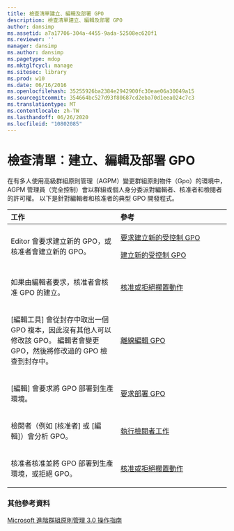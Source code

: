 ```yaml
---
title: 檢查清單建立、編輯及部署 GPO
description: 檢查清單建立、編輯及部署 GPO
author: dansimp
ms.assetid: a7a17706-304a-4455-9ada-52508ec620f1
ms.reviewer: ''
manager: dansimp
ms.author: dansimp
ms.pagetype: mdop
ms.mktglfcycl: manage
ms.sitesec: library
ms.prod: w10
ms.date: 06/16/2016
ms.openlocfilehash: 35255926ba2384e2942900fc30eae06a30049a15
ms.sourcegitcommit: 354664bc527d93f80687cd2eba70d1eea024c7c3
ms.translationtype: MT
ms.contentlocale: zh-TW
ms.lasthandoff: 06/26/2020
ms.locfileid: "10802085"
---
```

# 檢查清單︰建立、編輯及部署 GPO


在有多人使用高級群組原則管理（AGPM）變更群組原則物件（Gpo）的環境中，AGPM 管理員（完全控制）會以群組或個人身分委派對編輯者、核准者和檢閱者的許可權。 以下是針對編輯者和核准者的典型 GPO 開發程式。

<table>
<colgroup>
<col width="50%" />
<col width="50%" />
</colgroup>
<thead>
<tr class="header">
<th align="left">工作</th>
<th align="left">參考</th>
</tr>
</thead>
<tbody>
<tr class="odd">
<td align="left"><p>Editor 會要求建立新的 GPO，或核准者會建立新的 GPO。</p></td>
<td align="left"><p><a href="request-the-creation-of-a-new-controlled-gpo-agpm30ops.md" data-raw-source="[Request the Creation of a New Controlled GPO](request-the-creation-of-a-new-controlled-gpo-agpm30ops.md)">要求建立新的受控制 GPO</a></p>
<p><a href="create-a-new-controlled-gpo-agpm30ops.md" data-raw-source="[Create a New Controlled GPO](create-a-new-controlled-gpo-agpm30ops.md)">建立新的受控制 GPO</a></p></td>
</tr>
<tr class="even">
<td align="left"><p>如果由編輯者要求，核准者會核准 GPO 的建立。</p></td>
<td align="left"><p><a href="approve-or-reject-a-pending-action-agpm30ops.md" data-raw-source="[Approve or Reject a Pending Action](approve-or-reject-a-pending-action-agpm30ops.md)">核准或拒絕擱置動作</a></p></td>
</tr>
<tr class="odd">
<td align="left"><p>[編輯工具] 會從封存中取出一個 GPO 複本，因此沒有其他人可以修改該 GPO。 編輯者會變更 GPO，然後將修改過的 GPO 檢查到封存中。</p></td>
<td align="left"><p><a href="edit-a-gpo-offline-agpm30ops.md" data-raw-source="[Edit a GPO Offline](edit-a-gpo-offline-agpm30ops.md)">離線編輯 GPO</a></p></td>
</tr>
<tr class="even">
<td align="left"><p>[編輯] 會要求將 GPO 部署到生產環境。</p></td>
<td align="left"><p><a href="request-deployment-of-a-gpo-agpm30ops.md" data-raw-source="[Request Deployment of a GPO](request-deployment-of-a-gpo-agpm30ops.md)">要求部署 GPO</a></p></td>
</tr>
<tr class="odd">
<td align="left"><p>檢閱者（例如 [核准者] 或 [編輯]）會分析 GPO。</p></td>
<td align="left"><p><a href="performing-reviewer-tasks-agpm30ops.md" data-raw-source="[Performing Reviewer Tasks](performing-reviewer-tasks-agpm30ops.md)">執行檢閱者工作</a></p></td>
</tr>
<tr class="even">
<td align="left"><p>核准者核准並將 GPO 部署到生產環境，或拒絕 GPO。</p></td>
<td align="left"><p><a href="approve-or-reject-a-pending-action-agpm30ops.md" data-raw-source="[Approve or Reject a Pending Action](approve-or-reject-a-pending-action-agpm30ops.md)">核准或拒絕擱置動作</a></p></td>
</tr>
</tbody>
</table>

 

### 其他參考資料

[Microsoft 進階群組原則管理 3.0 操作指南](operations-guide-for-microsoft-advanced-group-policy-management-30-agpm30ops.md)

 

 





